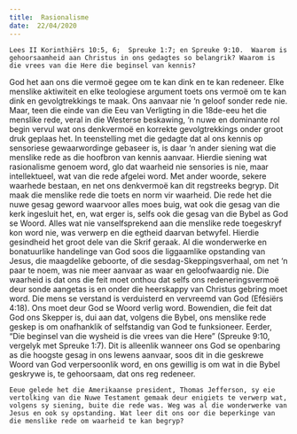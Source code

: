 ```yaml
---
title:  Rasionalisme
date:  22/04/2020
---
```


`Lees II Korinthiërs 10:5, 6;  Spreuke 1:7; en Spreuke 9:10.  Waarom is gehoorsaamheid aan Christus in ons gedagtes so belangrik? Waarom is die vrees van die Here die beginsel van kennis?`

God het aan ons die vermoë gegee om te kan dink en te kan redeneer.  Elke menslike aktiwiteit en elke teologiese argument toets ons vermoë om te kan dink en gevolgtrekkings te maak. Ons aanvaar nie ‘n geloof sonder rede nie.  Maar, teen die einde van die Eeu van Verligting in die 18de-eeu het die menslike rede, veral in die Westerse beskawing, ‘n nuwe en dominante rol begin vervul wat ons denkvermoë en korrekte gevolgtrekkings onder groot druk geplaas het. In teenstelling met die gedagte dat al ons kennis op sensoriese gewaarwordinge gebaseer is, is daar ‘n ander siening wat die menslike rede as die hoofbron van kennis aanvaar.  Hierdie siening wat rasionalisme genoem word, glo dat waarheid nie sensories is nie, maar intellektueel, wat van die rede afgelei word.  Met ander woorde, sekere waarhede bestaan, en net ons denkvermoë kan dit regstreeks begryp.  Dit maak die menslike rede die toets en norm vir waarheid.  Die rede het die nuwe gesag geword waarvoor alles moes buig, wat ook die gesag van die kerk ingesluit het, en, wat erger is, selfs ook die gesag van die Bybel as God se Woord.  Alles wat nie vanselfsprekend aan die menslike rede toegeskryf kon word nie, was verwerp en die egtheid daarvan betwyfel.  Hierdie gesindheid het groot dele van die Skrif geraak. Al die wonderwerke en bonatuurlike handelinge van God soos die liggaamlike opstanding van Jesus, die maagdelike geboorte, of die sesdag-Skeppingsverhaal, om net ‘n paar te noem, was nie meer aanvaar as waar en geloofwaardig nie. Die waarheid is dat ons die feit moet onthou dat selfs ons redeneringsvermoë deur sonde aangetas is en onder die heerskappy van Christus gebring moet word. Die mens se verstand is verduisterd en vervreemd van God (Efésiërs 4:18). Ons moet deur God se Woord verlig word.  Bowendien, die feit dat God ons Skepper is, dui aan dat, volgens die Bybel, ons menslike rede geskep is om onafhanklik of selfstandig van God te funksioneer. Eerder, “Die beginsel van die wysheid is die vrees van die Here” (Spreuke 9:10, vergelyk met Spreuke 1:7). Dit is alleenlik wanneer ons God se openbaring as die hoogste gesag in ons lewens aanvaar, soos dit in die geskrewe Woord van God verpersoonlik word, en ons gewillig is om wat in die Bybel geskrywe is, te gehoorsaam, dat ons reg redeneer.

`Eeue gelede het die Amerikaanse president, Thomas Jefferson, sy eie vertolking van die Nuwe Testament gemaak deur enigiets te verwerp wat, volgens sy siening, buite die rede was. Weg was al die wonderwerke van Jesus en ook sy opstanding. Wat leer dit ons oor die beperkinge van die menslike rede om waarheid te kan begryp?`